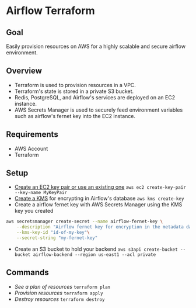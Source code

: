 # Airflow Terraform

## Goal

Easily provision resources on AWS for a highly scalable and secure airflow environment.

## Overview

- Terraform is used to provision resources in a VPC.
- Terraform's state is stored in a private S3 bucket.
- Redis, PostgreSQL, and Airflow's services are deployed on an EC2 instance.
- AWS Secrets Manager is used to securely feed environment variables such as airflow's fernet key into the EC2 instance.

## Requirements

- AWS Account
- Terraform

## Setup

- [Create an EC2 key pair or use an existing one](https://docs.aws.amazon.com/cli/latest/reference/ec2/create-key-pair.html)
  `aws ec2 create-key-pair --key-name MyKeyPair`
- [Create a KMS](https://docs.aws.amazon.com/cli/latest/reference/kms/create-key.html) for encrypting in Airflow's database
  `aws kms create-key`
- Create a airflow fernet key with AWS Secrets Manager using the KMS key you created

```bash
aws secretsmanager create-secret --name airflow-fernet-key \
    --description "Airflow fernet key for encryption in the metadata database" \
    --kms-key-id "id-of-my-key"\
    --secret-string "my-fernet-key"
```

- Create an S3 bucket to hold your backend
  `aws s3api create-bucket --bucket airflow-backend --region us-east1 --acl private`

## Commands

- _See a plan of resources_ `terraform plan`
- _Provision resources_ `terraform apply`
- _Destroy resources_ `terraform destroy`
